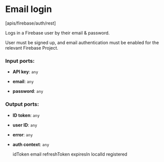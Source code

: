 # Email login

[apis/firebase/auth/rest]

Logs in a Firebase user by their email & password.

User must be signed up, and email authentication must be enabled for the relevant Firebase Project.

### Input ports:

* __API key__: `any`


* __email__: `any`


* __password__: `any`

### Output ports:

* __ID token__: `any`


* __user ID__: `any`


* __error__: `any`


* __auth context__: `any`

    idToken
    email
    refreshToken
    expiresIn
    localId
    registered

